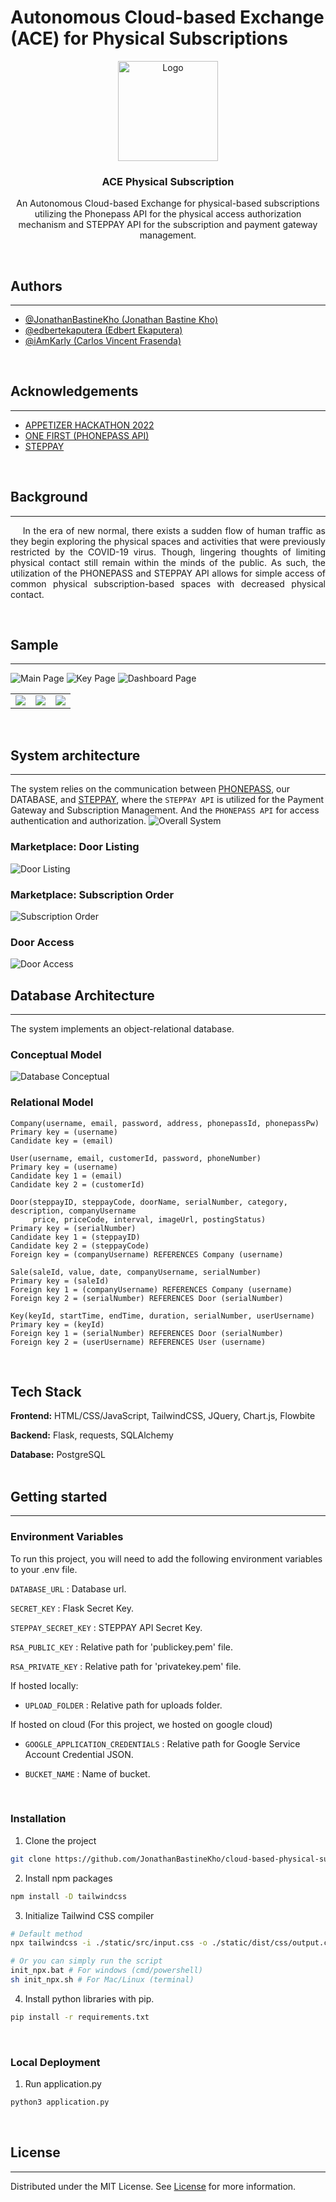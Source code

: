 
# Autonomous Cloud-based Exchange (ACE) for Physical Subscriptions

<div align="center">
	<a href="https://github.com/JonathanBastineKho/cloud-based-physical-subscription">
	<img src="./app/static/img/icon.png" alt="Logo" width="160" height="160">
	</a>
	<h3 align="center">
	<strong>ACE Physical Subscription</strong>
	</h3>
	<p align="center">
		An Autonomous Cloud-based Exchange for physical-based subscriptions utilizing the Phonepass API for the physical access authorization mechanism and STEPPAY API for the subscription and payment gateway management.
	</p>
</div>

<br>

## Authors
<hr>

- [@JonathanBastineKho (Jonathan Bastine Kho)](https://www.github.com/jonathanbastinekho)
- [@edbertekaputera (Edbert Ekaputera)](https://www.github.com/edbertekaputera)
- [@iAmKarly (Carlos Vincent Frasenda)](https://www.github.com/iamkarly)

<br>

## Acknowledgements
<hr>
 
 - [APPETIZER HACKATHON 2022](https://www.api-appetizer.com)
 - [ONE FIRST (PHONEPASS API)](http://onefirst.co.kr)
 - [STEPPAY](https://www.steppay.kr)

<br>

## Background
<hr>
<p style='text-align: justify;'>&nbsp;&nbsp;&nbsp;&nbsp;In the era of new normal, there exists a sudden flow of human traffic as they begin exploring the physical spaces and activities that were previously restricted by the COVID-19 virus. 
Though, lingering thoughts of limiting physical contact still remain within the minds of the public. As such, the utilization of the PHONEPASS and STEPPAY API allows for simple access of common physical subscription-based spaces with decreased physical contact.
</p>
<br>

## Sample
<hr>

![Main Page](./development/sample_1.png)
![Key Page](./development/sample_2.png)
![Dashboard Page](./development/sample_3.png)
<table>
	<tr>
		<td><img src="./development/sample_4.png"></td>
		<td><img src="./development/sample_5.png"></td>
		<td><img src="./development/sample_6.png"></td>
	</tr>
</table>
<br>

## System architecture
<hr>

The system relies on the communication between [PHONEPASS](http://onefirst.co.kr), our DATABASE, and [STEPPAY](https://www.steppay.kr), where the `STEPPAY API`  is utilized for the Payment Gateway and Subscription Management. And the `PHONEPASS API` for access authentication and authorization.
![Overall System](./development/main_diagram.png)

### Marketplace: Door Listing
![Door Listing](./development/door_listing.png)

### Marketplace: Subscription Order
![Subscription Order](./development/subscription_order.png)

### Door Access
![Door Access](./development/door_access.png)
<br>

## Database Architecture
<hr>

The system implements an object-relational database.

### Conceptual Model
![Database Conceptual](./development/database_conceptual.png)
### Relational Model
```
Company(username, email, password, address, phonepassId, phonepassPw)
Primary key = (username)
Candidate key = (email)

User(username, email, customerId, password, phoneNumber)
Primary key = (username)
Candidate key 1 = (email)
Candidate key 2 = (customerId)

Door(steppayID, steppayCode, doorName, serialNumber, category, description, companyUsername
     price, priceCode, interval, imageUrl, postingStatus)
Primary key = (serialNumber)
Candidate key 1 = (steppayID)
Candidate key 2 = (steppayCode)
Foreign key = (companyUsername) REFERENCES Company (username)

Sale(saleId, value, date, companyUsername, serialNumber)
Primary key = (saleId)
Foreign key 1 = (companyUsername) REFERENCES Company (username)
Foreign key 2 = (serialNumber) REFERENCES Door (serialNumber)

Key(keyId, startTime, endTime, duration, serialNumber, userUsername)
Primary key = (keyId)
Foreign key 1 = (serialNumber) REFERENCES Door (serialNumber)
Foreign key 2 = (userUsername) REFERENCES User (username)
```
<br>

## Tech Stack

**Frontend:** HTML/CSS/JavaScript, TailwindCSS, JQuery, Chart.js, Flowbite

**Backend:** Flask, requests, SQLAlchemy

**Database:** PostgreSQL
<br>
<br>


## Getting started
<hr>

### **Environment Variables**
To run this project, you will need to add the following environment variables to your .env file.

`DATABASE_URL` : Database url.

`SECRET_KEY` : Flask Secret Key.

`STEPPAY_SECRET_KEY` : STEPPAY API Secret Key.

`RSA_PUBLIC_KEY` : Relative path for 'publickey.pem' file.

`RSA_PRIVATE_KEY` : Relative path for 'privatekey.pem' file.

If hosted locally:

- `UPLOAD_FOLDER` : Relative path for uploads folder.

If hosted on cloud (For this project, we hosted on google cloud)

- `GOOGLE_APPLICATION_CREDENTIALS` : Relative path for Google Service Account Credential JSON.

- `BUCKET_NAME` : Name of bucket.

<br>

### **Installation**

1. Clone the project
```bash
git clone https://github.com/JonathanBastineKho/cloud-based-physical-subscription
```
2. Install npm packages
```bash
npm install -D tailwindcss
```

3. Initialize Tailwind CSS compiler
```bash
# Default method
npx tailwindcss -i ./static/src/input.css -o ./static/dist/css/output.css --watch

# Or you can simply run the script
init_npx.bat # For windows (cmd/powershell)
sh init_npx.sh # For Mac/Linux (terminal)
```

4. Install python libraries with pip.
```bash
pip install -r requirements.txt
```

<br>

### **Local Deployment**

1. Run application.py
```bash
python3 application.py
```

<br>

## License
<hr>

Distributed under the MIT License. See [License](./LICENSE) for more information.
